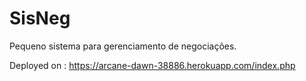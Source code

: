 # SisNeg
Pequeno sistema para gerenciamento de negociações.

Deployed on : https://arcane-dawn-38886.herokuapp.com/index.php

